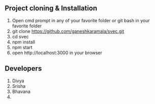 ## Project cloning & Installation

1. Open cmd prompt in any of your favorite folder or git bash in your favorite folder 
2. git clone https://github.com/ganeshkaramala/svec.git
3. cd svec 
4. npm install
5. npm start
6. open http://localhost:3000 in your browser


## Developers 
1. Divya
2. Srisha
3. Bhavana
4. 
